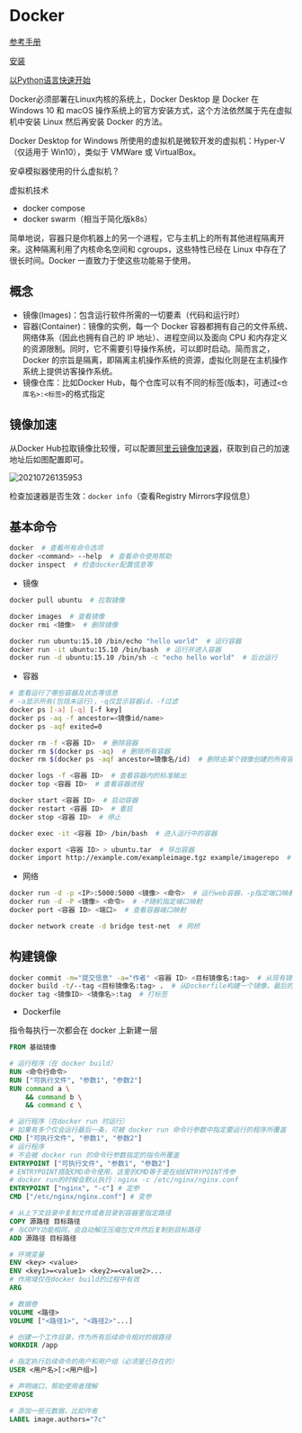 # Docker

[参考手册](https://docs.docker.com/reference/)

[安装](https://docs.docker.com/engine/install/)

[以Python语言快速开始](https://docs.docker.com/language/python/)

Docker必须部署在Linux内核的系统上，Docker Desktop 是 Docker 在 Windows 10 和 macOS 操作系统上的官方安装方式，这个方法依然属于先在虚拟机中安装 Linux 然后再安装 Docker 的方法。

Docker Desktop for Windows 所使用的虚拟机是微软开发的虚拟机：Hyper-V（仅适用于 Win10），类似于 VMWare 或 VirtualBox。

安卓模拟器使用的什么虚拟机？

虚拟机技术

- docker compose
- docker swarm（相当于简化版k8s）

简单地说，容器只是你机器上的另一个进程，它与主机上的所有其他进程隔离开来。这种隔离利用了内核命名空间和 cgroups，这些特性已经在 Linux 中存在了很长时间。Docker 一直致力于使这些功能易于使用。

## 概念

- 镜像(Images)：包含运行软件所需的一切要素（代码和运行时）
- 容器(Container)：镜像的实例，每一个 Docker 容器都拥有自己的文件系统、网络体系（因此也拥有自己的 IP 地址）、进程空间以及面向 CPU 和内存定义的资源限制。同时，它不需要引导操作系统，可以即时启动。简而言之，Docker 的宗旨是隔离，即隔离主机操作系统的资源，虚拟化则是在主机操作系统上提供访客操作系统。
- 镜像仓库：比如Docker Hub，每个仓库可以有不同的标签(版本)，可通过`<仓库名>:<标签>`的格式指定

## 镜像加速

从Docker Hub拉取镜像比较慢，可以配置[阿里云镜像加速器](https://cr.console.aliyun.com/cn-hangzhou/instances/mirrors)，获取到自己的加速地址后如图配置即可。

![20210726135953](http://image.zuoright.com/20210726135953.png)

检查加速器是否生效：`docker info`（查看Registry Mirrors字段信息）

## 基本命令

```bash
docker  # 查看所有命令选项
docker <command> --help  # 查看命令使用帮助
docker inspect  # 检查docker配置信息等
```

- 镜像

```bash
docker pull ubuntu  # 拉取镜像

docker images  # 查看镜像
docker rmi <镜像>  # 删除镜像

docker run ubuntu:15.10 /bin/echo "hello world"  # 运行容器
docker run -it ubuntu:15.10 /bin/bash  # 运行并进入容器
docker run -d ubuntu:15.10 /bin/sh -c "echo hello world"  # 后台运行
```

- 容器

```bash
# 查看运行了哪些容器及状态等信息
# -a显示所有(包括未运行)，-q仅显示容器id，-f过滤
docker ps [-a] [-q] [-f key]
docker ps -aq -f ancestor=<镜像id/name>
docker ps -aqf exited=0

docker rm -f <容器 ID>  # 删除容器
docker rm $(docker ps -aq)  # 删除所有容器
docker rm $(docker ps -aqf ancestor=镜像名/id)  # 删除由某个镜像创建的所有容器

docker logs -f <容器 ID>  # 查看容器内的标准输出
docker top <容器 ID>  # 查看容器进程

docker start <容器 ID>  # 启动容器
docker restart <容器 ID>  # 重启
docker stop <容器 ID>  # 停止

docker exec -it <容器 ID> /bin/bash  # 进入运行中的容器

docker export <容器 ID> > ubuntu.tar  # 导出容器
docker import http://example.com/exampleimage.tgz example/imagerepo  # 导入容器
```

- 网络

```bash
docker run -d -p <IP>:5000:5000 <镜像> <命令>  # 运行web容器，-p指定端口映射到容器内服务的默认端口
docker run -d -P <镜像> <命令>  # -P随机指定端口映射
docker port <容器 ID> <端口>  # 查看容器端口映射

docker network create -d bridge test-net  # 网桥
```

## 构建镜像

```bash
docker commit -m="提交信息" -a="作者" <容器 ID> <目标镜像名:tag>  # 从现有镜像（可以做一些定制）fork出一个镜像
docker build -t/--tag <目标镜像名:tag> .  # 从Dockerfile构建一个镜像，最后的「.」为上下文路径，该路径下所有内容都会被打包，默认为Dockerfile所在目录
docker tag <镜像ID> <镜像名>:tag  # 打标签
```

- Dockerfile

指令每执行一次都会在 docker 上新建一层

```Dockerfile
FROM 基础镜像

# 运行程序（在 docker build）
RUN <命令行命令>
RUN ["可执行文件", "参数1", "参数2"]
RUN command a \
    && command b \
    && command c \

# 运行程序（在docker run 时运行）
# 如果有多个仅会运行最后一条，可被 docker run 命令行参数中指定要运行的程序所覆盖
CMD ["可执行文件", "参数1", "参数2"]
# 运行程序
# 不会被 docker run 的命令行参数指定的指令所覆盖
ENTRYPOINT ["可执行文件", "参数1", "参数2"]
# ENTRYPOINT搭配CMD命令使用，这里的CMD等于是在给ENTRYPOINT传参
# docker run的时候会默认执行：nginx -c /etc/nginx/nginx.conf
ENTRYPOINT ["nginx", "-c"] # 定参
CMD ["/etc/nginx/nginx.conf"] # 变参 

# 从上下文目录中复制文件或者目录到容器里指定路径
COPY 源路径 目标路径
# 与COPY功能相同，会自动解压压缩包文件然后复制到目标路径
ADD 源路径 目标路径

# 环境变量
ENV <key> <value>
ENV <key1>=<value1> <key2>=<value2>...
# 作用域仅在docker build的过程中有效
ARG

# 数据卷
VOLUME <路径>
VOLUME ["<路径1>", "<路径2>"...]

# 创建一个工作目录，作为所有后续命令相对的根路径
WORKDIR /app

# 指定执行后续命令的用户和用户组（必须是已存在的）
USER <用户名>[:<用户组>]

# 声明端口，帮助使用者理解
EXPOSE

# 添加一些元数据，比如作者
LABEL image.authors="7c"
```
